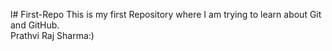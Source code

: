 l# First-Repo
This is my first Repository where I am trying to learn about Git and GitHub. 
<br>
Prathvi Raj Sharma:)
